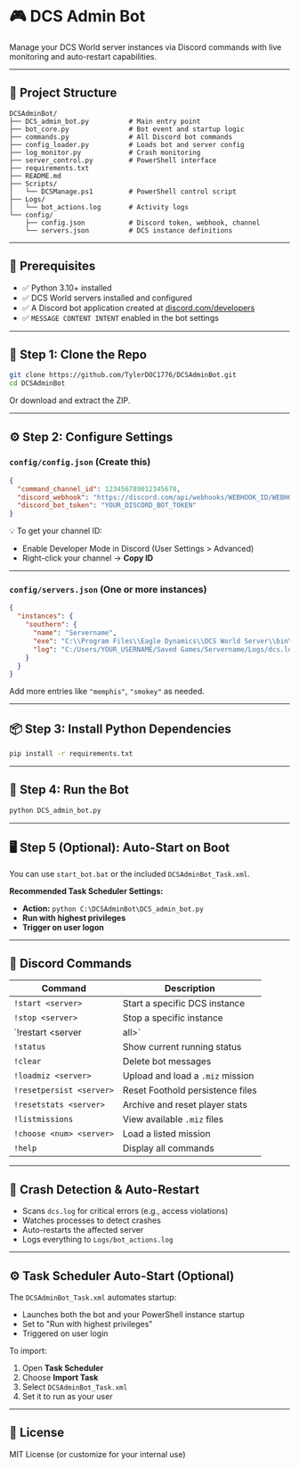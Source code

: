 # 🎮 DCS Admin Bot

Manage your DCS World server instances via Discord commands with live monitoring and auto-restart capabilities.

---

## 📁 Project Structure

```
DCSAdminBot/
├── DCS_admin_bot.py          # Main entry point
├── bot_core.py               # Bot event and startup logic
├── commands.py               # All Discord bot commands
├── config_loader.py          # Loads bot and server config
├── log_monitor.py            # Crash monitoring
├── server_control.py         # PowerShell interface
├── requirements.txt
├── README.md
├── Scripts/
│   └── DCSManage.ps1         # PowerShell control script
├── Logs/
│   └── bot_actions.log       # Activity logs
└── config/
    ├── config.json           # Discord token, webhook, channel
    └── servers.json          # DCS instance definitions
```

---

## 🧩 Prerequisites

- ✅ Python 3.10+ installed
- ✅ DCS World servers installed and configured
- ✅ A Discord bot application created at [discord.com/developers](https://discord.com/developers)
- ✅ `MESSAGE CONTENT INTENT` enabled in the bot settings

---

## 🧱 Step 1: Clone the Repo

```bash
git clone https://github.com/TylerDOC1776/DCSAdminBot.git
cd DCSAdminBot
```
Or download and extract the ZIP.

---

## ⚙️ Step 2: Configure Settings

### `config/config.json` (Create this)

```json
{
  "command_channel_id": 123456789012345678,
  "discord_webhook": "https://discord.com/api/webhooks/WEBHOOK_ID/WEBHOOK_TOKEN",
  "discord_bot_token": "YOUR_DISCORD_BOT_TOKEN"
}
```

💡 To get your channel ID:
- Enable Developer Mode in Discord (User Settings > Advanced)
- Right-click your channel → **Copy ID**

---

### `config/servers.json` (One or more instances)

```json
{
  "instances": {
    "southern": {
      "name": "Servername",
      "exe": "C:\\Program Files\\Eagle Dynamics\\DCS World Server\\bin\\DCS_server.exe",
      "log": "C:/Users/YOUR_USERNAME/Saved Games/Servername/Logs/dcs.log"
    }
  }
}
```

Add more entries like `"memphis"`, `"smokey"` as needed.

---

## 📦 Step 3: Install Python Dependencies

```bash
pip install -r requirements.txt
```

---

## 🚀 Step 4: Run the Bot

```bash
python DCS_admin_bot.py
```

---

## 🖥️ Step 5 (Optional): Auto-Start on Boot

You can use `start_bot.bat` or the included `DCSAdminBot_Task.xml`.

**Recommended Task Scheduler Settings:**
- **Action:** `python C:\DCSAdminBot\DCS_admin_bot.py`
- **Run with highest privileges**
- **Trigger on user logon**

---

## 💬 Discord Commands

| Command                  | Description                            |
|--------------------------|----------------------------------------|
| `!start <server>`        | Start a specific DCS instance          |
| `!stop <server>`         | Stop a specific instance               |
| `!restart <server|all>`  | Restart a server or all instances      |
| `!status`                | Show current running status            |
| `!clear`                 | Delete bot messages                    |
| `!loadmiz <server>`      | Upload and load a `.miz` mission       |
| `!resetpersist <server>` | Reset Foothold persistence files       |
| `!resetstats <server>`   | Archive and reset player stats         |
| `!listmissions`          | View available `.miz` files            |
| `!choose <num> <server>` | Load a listed mission                  |
| `!help`                  | Display all commands                   |

---

## 🧠 Crash Detection & Auto-Restart

- Scans `dcs.log` for critical errors (e.g., access violations)
- Watches processes to detect crashes
- Auto-restarts the affected server
- Logs everything to `Logs/bot_actions.log`

---

## ⚙️ Task Scheduler Auto-Start (Optional)

The `DCSAdminBot_Task.xml` automates startup:

- Launches both the bot and your PowerShell instance startup
- Set to "Run with highest privileges"
- Triggered on user login

To import:

1. Open **Task Scheduler**
2. Choose **Import Task**
3. Select `DCSAdminBot_Task.xml`
4. Set it to run as your user

---

## 📜 License

MIT License (or customize for your internal use)
